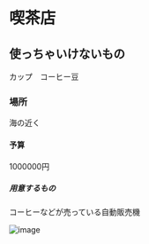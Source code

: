 # 喫茶店　
## 使っちゃいけないもの
カップ　コーヒー豆
### 場所
海の近く
#### 予算
1000000円
##### 用意するもの
コーヒーなどが売っている自動販売機

![image](https://user-images.githubusercontent.com/49423559/60853859-d8c26e80-a238-11e9-97d8-86dc0ec98f27.png)


